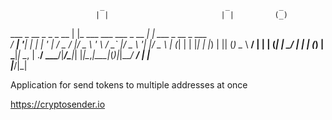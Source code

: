                         _                           _           _       
                       | |                         | |         (_)      
   ___ _ __ _   _ _ __ | |_ ___  ___  ___ _ __   __| | ___ _ __ _  ___  
  / __| '__| | | | '_ \| __/ _ \/ __|/ _ \ '_ \ / _` |/ _ \ '__| |/ _ \ 
 | (__| |  | |_| | |_) | || (_) \__ \  __/ | | | (_| |  __/ |_ | | (_) |
  \___|_|   \__, | .__/ \__\___/|___/\___|_| |_|\__,_|\___|_(_)|_|\___/ 
             __/ | |                                                    
            |___/|_|        
                        
Application for send tokens to multiple addresses at once

https://cryptosender.io
